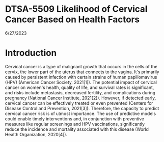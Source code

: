 #  DTSA-5509 Likelihood of Cervical Cancer Based on Health Factors
6/27/2023

# Introduction

Cervical cancer is a type of malignant growth that occurs in the cells of the cervix, the lower part of the uterus that connects to the vagina. It's primarily caused by persistent infection with certain strains of human papillomavirus (HPV) (American Cancer Society, 2021[1]). The potential impact of cervical cancer on women's health, quality of life, and survival rates is significant, and risks include metastasis, decreased fertility, and complications during pregnancy (National Cancer Institute, 2021[2]). However, if detected early, cervical cancer can be effectively treated or even prevented (Centers for Disease Control and Prevention, 2021[3]). Therefore, the capacity to predict cervical cancer risk is of utmost importance. The use of predictive models could enable timely interventions and, in conjunction with preventive measures like regular screenings and HPV vaccinations, significantly reduce the incidence and mortality associated with this disease (World Health Organization, 2020[4]).